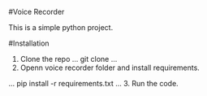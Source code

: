 #Voice Recorder 

This is a simple python project.

#Installation

1. Clone the repo
...
git clone <link>
...
2. Openn voice recorder folder and install requirements.

...
pip install -r requirements.txt
...
3. Run the code.